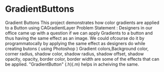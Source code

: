 GradientButtons
===============

Gradient Buttons
This project demonstrates how color gradients are applied to a Button using CAGradientLayer
Problem Statement : Designers in our office came up with a question if we can apply Gradients to a button and thus having the same effect as an image. We could ofcourse do it by programmatocally by applying the same effect as designers do while creating butons ( using Photoshop )
Gradient colors,Background color, corner radius, shadow color, shadow radius, shadow offset, shadow opacity, opacity, border color, border width are some of the effects that can be applied. "GradientButton" (.h)(.m) helps in acheiving the same.
